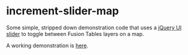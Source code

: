 # increment-slider-map

Some simple, stripped down demonstration code that uses a [jQuery UI slider](http://jqueryui.com/slider/) to toggle between Fusion Tables layers on a map.

A working demonstration is [here](http://projects.chrislkeller.com/maps/demos/increment-slider-map/).